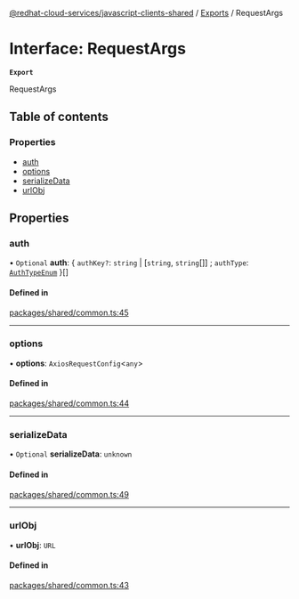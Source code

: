 [@redhat-cloud-services/javascript-clients-shared](../README.md) / [Exports](../modules.md) / RequestArgs

# Interface: RequestArgs

**`Export`**

RequestArgs

## Table of contents

### Properties

- [auth](RequestArgs.md#auth)
- [options](RequestArgs.md#options)
- [serializeData](RequestArgs.md#serializedata)
- [urlObj](RequestArgs.md#urlobj)

## Properties

### auth

• `Optional` **auth**: \{ `authKey?`: `string` \| [`string`, `string`[]] ; `authType`: [`AuthTypeEnum`](../modules.md#authtypeenum)  }[]

#### Defined in

[packages/shared/common.ts:45](https://github.com/RedHatInsights/javascript-clients/blob/master/packages/shared/common.ts#L45)

___

### options

• **options**: `AxiosRequestConfig`\<`any`\>

#### Defined in

[packages/shared/common.ts:44](https://github.com/RedHatInsights/javascript-clients/blob/master/packages/shared/common.ts#L44)

___

### serializeData

• `Optional` **serializeData**: `unknown`

#### Defined in

[packages/shared/common.ts:49](https://github.com/RedHatInsights/javascript-clients/blob/master/packages/shared/common.ts#L49)

___

### urlObj

• **urlObj**: `URL`

#### Defined in

[packages/shared/common.ts:43](https://github.com/RedHatInsights/javascript-clients/blob/master/packages/shared/common.ts#L43)
